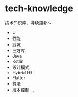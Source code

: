 # tech-knowledge
技术知识库，持续更新～

* UI
* 性能
* 踩坑
* 三方库
* Java
* Kotlin
* 设计模式
* Hybrid H5
* Flutter
* 算法
* 版本控制
  ...
